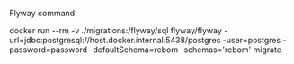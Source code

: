 Flyway command:

docker run --rm -v ./migrations:/flyway/sql flyway/flyway -url=jdbc:postgresql://host.docker.internal:5438/postgres -user=postgres -password=password -defaultSchema=rebom -schemas='rebom' migrate